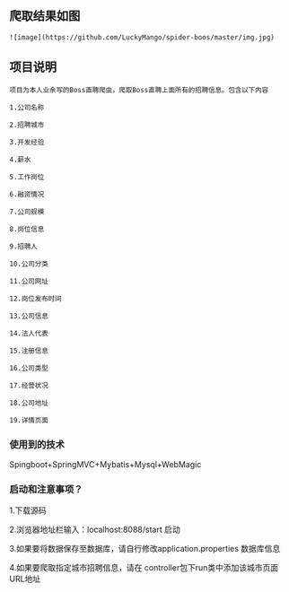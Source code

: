 ## 爬取结果如图
    ![image](https://github.com/LuckyMango/spider-boos/master/img.jpg)

## 项目说明 
    项目为本人业余写的Boss直聘爬虫，爬取Boss直聘上面所有的招聘信息。包含以下内容
    
    1.公司名称
    
    2.招聘城市
    
    3.开发经验
    
    4.薪水
    
    5.工作岗位
    
    6.融资情况
    
    7.公司规模
    
    8.岗位信息
    
    9.招聘人
    
    10.公司分类
    
    11.公司网址
    
    12.岗位发布时间
    
    13.公司信息
    
    14.法人代表
    
    15.注册信息
    
    16.公司类型
    
    17.经营状况
    
    18.公司地址
    
    19.详情页面
### 使用到的技术
Spingboot+SpringMVC+Mybatis+Mysql+WebMagic


### 启动和注意事项？
1.下载源码

2.浏览器地址栏输入：localhost:8088/start 启动

3.如果要将数据保存至数据库，请自行修改application.properties 数据库信息

4.如果要爬取指定城市招聘信息，请在 controller包下run类中添加该城市页面URL地址

